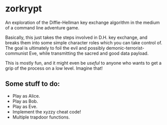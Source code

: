 # zorkrypt

An exploration of the Diffie-Hellman key exchange algorithm in the medium of a
command line adventure game.

Basically, this just takes the steps involved in D.H. key exchange, and breaks
them into some simple character roles which you can take control of. The goal
is ultimately to foil the evil and possibly demonic-terrorist-communist Eve,
while transmitting the sacred and good data payload.

This is mostly fun, and it might even be *useful* to anyone who wants to get a
grip of the process on a low level. Imagine that!

## Some stuff to do:

- Play as Alice.
- Play as Bob.
- Play as Eve.
- Implement the xyzzy cheat code!
- Multiple trapdoor functions.
